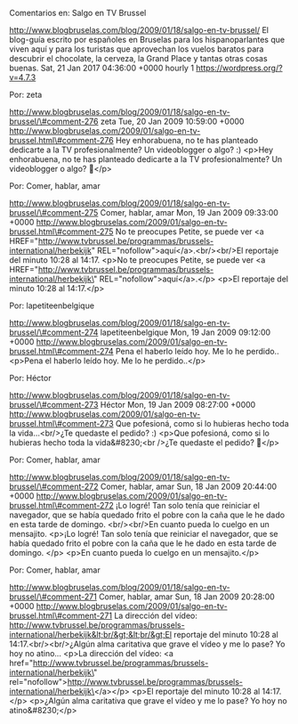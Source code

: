 Comentarios en: Salgo en TV Brussel

http://www.blogbruselas.com/blog/2009/01/18/salgo-en-tv-brussel/ El
blog-guía escrito por españoles en Bruselas para los hispanoparlantes
que viven aquí y para los turistas que aprovechan los vuelos baratos
para descubrir el chocolate, la cerveza, la Grand Place y tantas otras
cosas buenas. Sat, 21 Jan 2017 04:36:00 +0000 hourly 1
https://wordpress.org/?v=4.7.3

Por: zeta

http://www.blogbruselas.com/blog/2009/01/18/salgo-en-tv-brussel/\#comment-276
zeta Tue, 20 Jan 2009 10:59:00 +0000
http://www.blogbruselas.com/2009/01/salgo-en-tv-brussel.html\#comment-276
Hey enhorabuena, no te has planteado dedicarte a la TV profesionalmente?
Un videoblogger o algo? :) \<p\>Hey enhorabuena, no te has planteado
dedicarte a la TV profesionalmente? Un videoblogger o algo? 🙂\</p\>

Por: Comer, hablar, amar

http://www.blogbruselas.com/blog/2009/01/18/salgo-en-tv-brussel/\#comment-275
Comer, hablar, amar Mon, 19 Jan 2009 09:33:00 +0000
http://www.blogbruselas.com/2009/01/salgo-en-tv-brussel.html\#comment-275
No te preocupes Petite, se puede ver &lt;a
HREF=&quot;http://www.tvbrussel.be/programmas/brussels-international/herbekijk&quot;
REL=&quot;nofollow&quot;&gt;aquí&lt;/a&gt;.&lt;br/&gt;&lt;br/&gt;El
reportaje del minuto 10:28 al 14:17. \<p\>No te preocupes Petite, se
puede ver \<a
HREF=\"http://www.tvbrussel.be/programmas/brussels-international/herbekijk\"
REL=\"nofollow\"\>aquí\</a\>.\</p\> \<p\>El reportaje del minuto 10:28
al 14:17.\</p\>

Por: lapetiteenbelgique

http://www.blogbruselas.com/blog/2009/01/18/salgo-en-tv-brussel/\#comment-274
lapetiteenbelgique Mon, 19 Jan 2009 09:12:00 +0000
http://www.blogbruselas.com/2009/01/salgo-en-tv-brussel.html\#comment-274
Pena el haberlo leído hoy. Me lo he perdido.. \<p\>Pena el haberlo leído
hoy. Me lo he perdido..\</p\>

Por: Héctor

http://www.blogbruselas.com/blog/2009/01/18/salgo-en-tv-brussel/\#comment-273
Héctor Mon, 19 Jan 2009 08:27:00 +0000
http://www.blogbruselas.com/2009/01/salgo-en-tv-brussel.html\#comment-273
Que pofesioná, como si lo hubieras hecho toda la vida\...&lt;br/&gt;¿Te
quedaste el pedido? :) \<p\>Que pofesioná, como si lo hubieras hecho
toda la vida&\#8230;\<br /\>¿Te quedaste el pedido? 🙂\</p\>

Por: Comer, hablar, amar

http://www.blogbruselas.com/blog/2009/01/18/salgo-en-tv-brussel/\#comment-272
Comer, hablar, amar Sun, 18 Jan 2009 20:44:00 +0000
http://www.blogbruselas.com/2009/01/salgo-en-tv-brussel.html\#comment-272
¡Lo logré! Tan solo tenía que reiniciar el navegador, que se había
quedado frito el pobre con la caña que le he dado en esta tarde de
domingo. &lt;br/&gt;&lt;br/&gt;En cuanto pueda lo cuelgo en un
mensajito. \<p\>¡Lo logré! Tan solo tenía que reiniciar el navegador,
que se había quedado frito el pobre con la caña que le he dado en esta
tarde de domingo. \</p\> \<p\>En cuanto pueda lo cuelgo en un
mensajito.\</p\>

Por: Comer, hablar, amar

http://www.blogbruselas.com/blog/2009/01/18/salgo-en-tv-brussel/\#comment-271
Comer, hablar, amar Sun, 18 Jan 2009 20:28:00 +0000
http://www.blogbruselas.com/2009/01/salgo-en-tv-brussel.html\#comment-271
La dirección del vídeo:
http://www.tvbrussel.be/programmas/brussels-international/herbekijk&lt;br/&gt;&lt;br/&gt;El
reportaje del minuto 10:28 al 14:17.&lt;br/&gt;&lt;br/&gt;¿Algún alma
caritativa que grave el vídeo y me lo pase? Yo hoy no atino\... \<p\>La
dirección del vídeo: \<a
href=\"http://www.tvbrussel.be/programmas/brussels-international/herbekijk\"
rel=\"nofollow\"\>http://www.tvbrussel.be/programmas/brussels-international/herbekijk\</a\>\</p\>
\<p\>El reportaje del minuto 10:28 al 14:17.\</p\> \<p\>¿Algún alma
caritativa que grave el vídeo y me lo pase? Yo hoy no
atino&\#8230;\</p\>
